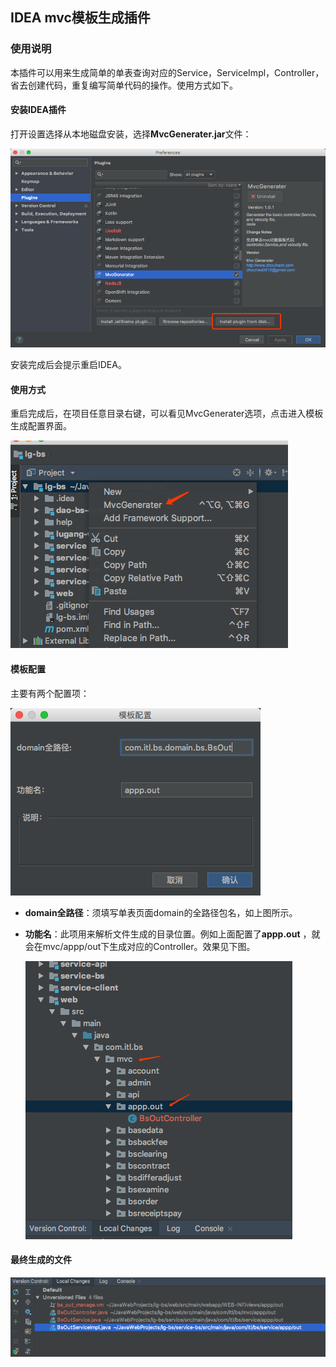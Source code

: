 ## IDEA mvc模板生成插件

### 使用说明

本插件可以用来生成简单的单表查询对应的Service，ServiceImpl，Controller，省去创建代码，重复编写简单代码的操作。使用方式如下。

#### 安装IDEA插件

打开设置选择从本地磁盘安装，选择**MvcGenerater.jar**文件：

![img](img/WX20180509-142636.png)

安装完成后会提示重启IDEA。

#### 使用方式

重启完成后，在项目任意目录右键，可以看见MvcGenerater选项，点击进入模板生成配置界面。

![img](img/WX20180509-142717.png)

 

#### 模板配置

主要有两个配置项：

![img](img/WX20180509-142752.png)

- **domain全路径**：须填写单表页面domain的全路径包名，如上图所示。

- **功能名**：此项用来解析文件生成的目录位置。例如上面配置了**appp.out** ，就会在mvc/appp/out下生成对应的Controller。效果见下图。

  ![img](img/WX20180509-150244.png)

 

#### 最终生成的文件

![img](img/WX20180509-142857.png)

